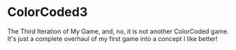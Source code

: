 # ColorCoded3
The Third Iteration of My Game, and, no, it is not another ColorCoded game. It's just a complete overhaul of my first game into a concept I like better!
